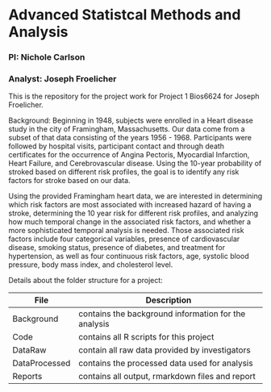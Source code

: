 # Advanced Statistcal Methods and Analysis

### PI: Nichole Carlson  
### Analyst: Joseph Froelicher

This is the repository for the project work for Project 1 Bios6624 for Joseph Froelicher. 

Background: Beginning in 1948, subjects were enrolled in a Heart disease study in the city of Framingham, Massachusetts. Our data come from a subset of that data consisting of the years 1956 - 1968. Participants were followed by hospital visits, participant contact and through death certificates for the occurrence of Angina Pectoris, Myocardial Infarction, Heart Failure, and Cerebrovascular disease. Using the 10-year probability of stroked based on different risk profiles, the goal is to identify any risk factors for stroke based on our data.

Using the provided Framingham heart data, we are interested in determining which risk factors are most associated with increased hazard of having a stroke, determining the 10 year risk for different risk profiles, and analyzing how much temporal change in the associated risk factors, and whether a more sophisticated temporal analysis is needed. Those associated risk factors include four categorical variables, presence of cardiovascular disease, smoking status, presence of diabetes, and treatment for hypertension, as well as four continuous risk factors, age, systolic blood pressure, body mass index, and cholesterol level.

Details about the folder structure for a project:

File | Description
---|---------------------------------------------------------------------
Background	| contains the background information for the analysis
Code		| contains all R scripts for this project
DataRaw		| contain all raw data provided by investigators
DataProcessed	| contains the processed data used for analysis
Reports		| contains all output, rmarkdown files and report

